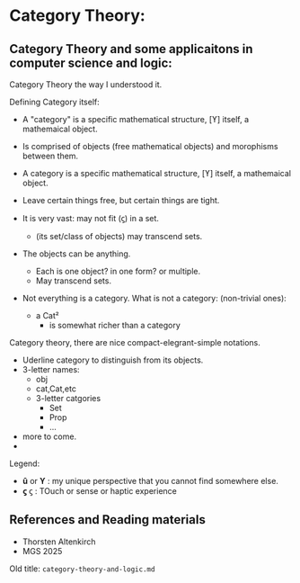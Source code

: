 # Category Theory:

## Category Theory and some applicaitons in computer science and logic:
Category Theory the way I understood it.

Defining Category itself:
* A "category" is a specific mathematical structure, [ϒ] itself, a mathemaical object.
* Is comprised of objects (free mathematical objects) and morophisms between them.
* A category is a specific mathematical structure, [ϒ] itself, a mathemaical object.
* Leave certain things free, but certain things are tight.
* It is very vast: may not fit (ϛ) in a set.
    * (its set/class of objects) may transcend sets.
* The objects can be anything.
    * Each is one object? in one form? or multiple.
    * May transcend sets.

* Not everything is a category. What is not a category: (non-trivial ones):
    * a Cat²
        * is somewhat richer than a category

Category theory, there are nice compact-elegrant-simple notations.
* Uderline category to distinguish from its objects.
* 3-letter names:
   * obj
   * cat,Cat,etc
   * 3-letter catgories
      * Set
      * Prop
      * ...
* more to come.
* 

Legend:
* **û** or **ϒ** : my unique perspective that you cannot find somewhere else.
*  **ϛ** ϛ : TOuch or sense or haptic experience
## References and Reading materials
* Thorsten Altenkirch
* MGS 2025

Old title: `category-theory-and-logic.md`
